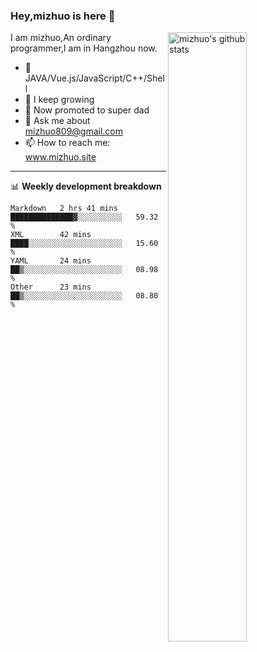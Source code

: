 ### Hey,mizhuo is here 👋

<img align="right" alt="mizhuo's github stats" width="50%" src="https://github-readme-stats.vercel.app/api?username=mizhuo&theme=tokyonight&show_icons=true">

I am mizhuo,An ordinary programmer,I am in Hangzhou now.

- 🔭 JAVA/Vue.js/JavaScript/C++/Shell
- 🌱 I keep growing
- 🤔 Now promoted to super dad
- 💬 Ask me about mizhuo809@gmail.com
- 📫 How to reach me: www.mizhuo.site

---
📊 **Weekly development breakdown**

<!--START_SECTION:waka-->

```text
Markdown   2 hrs 41 mins   ██████████████▓░░░░░░░░░░   59.32 %
XML        42 mins         ████░░░░░░░░░░░░░░░░░░░░░   15.60 %
YAML       24 mins         ██▒░░░░░░░░░░░░░░░░░░░░░░   08.98 %
Other      23 mins         ██▒░░░░░░░░░░░░░░░░░░░░░░   08.80 %
```

<!--END_SECTION:waka-->
